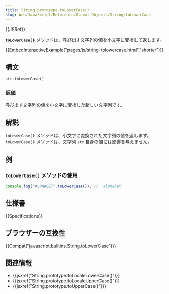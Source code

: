 ```yaml
---
title: String.prototype.toLowerCase()
slug: Web/JavaScript/Reference/Global_Objects/String/toLowerCase
---
```


{{JSRef}}

**`toLowerCase()`** メソッドは、呼び出す文字列の値を小文字に変換して返します。

{{EmbedInteractiveExample("pages/js/string-tolowercase.html","shorter")}}

## 構文

```
str.toLowerCase()
```

### 返値

呼び出す文字列の値を小文字に変換した新しい文字列です。

## 解説

`toLowerCase()` メソッドは、小文字に変換された文字列の値を返します。`toLowerCase()` メソッドは、文字列 `str` 自身の値には影響を与えません。

## 例

### `toLowerCase()` メソッドの使用

```js
console.log("ALPHABET".toLowerCase()); // 'alphabet'
```

## 仕様書

{{Specifications}}

## ブラウザーの互換性

{{Compat("javascript.builtins.String.toLowerCase")}}

## 関連情報

- {{jsxref("String.prototype.toLocaleLowerCase()")}}
- {{jsxref("String.prototype.toLocaleUpperCase()")}}
- {{jsxref("String.prototype.toUpperCase()")}}
